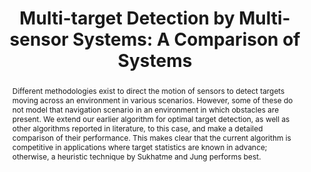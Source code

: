 ---
layout: project-page-new
title: "Multi-target Detection by Multi-sensor Systems: A Comparison of Systems"
authors:
  - name: Ganesh P K
    sup: #
  - name: K Madhava Krishna
    sup: #
  - name: Paulo Menezes
    sup: #
affiliations:
  - name: Robotics Research Center, IIIT Hyderabad, India
    link: https://robotics.iiit.ac.in
    sup: #
  - name: Inst. of Robotics & Systems, Univ. of Coimbra, Coimbra, Portugal
    link: #
    sup: #
permalink: /publications/2006/K_Multi-target-Detection/
abstract: "Different methodologies exist to direct the motion of sensors to detect targets moving across an environment in various scenarios. However, some of these do not model that navigation scenario in an environment in which obstacles are present. We extend our earlier algorithm for optimal target detection, as well as other algorithms reported in literature, to this case, and make a detailed comparison of their performance. This makes clear that the current algorithm is  competitive in applications where target statistics are known in advance; otherwise, a heuristic technique by Sukhatme and Jung performs best."
paper: https://robotics.iiit.ac.in/uploads/Main/Publications/2006_2.pdf
# iframe: https://www.youtube.com/embed/jhjskX4FQwA

---